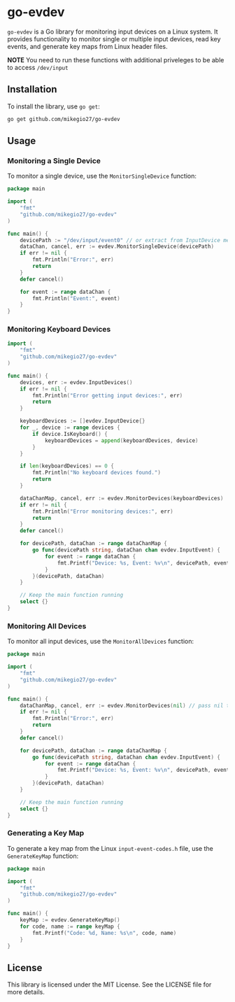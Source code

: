 # go-evdev

`go-evdev` is a Go library for monitoring input devices on a Linux system. It provides functionality to monitor single or multiple input devices, read key events, and generate key maps from Linux header files.
  
**NOTE** You need to run these functions with additional priveleges to be able to access `/dev/input`
## Installation

To install the library, use `go get`:

```sh
go get github.com/mikegio27/go-evdev
```

## Usage

### Monitoring a Single Device

To monitor a single device, use the `MonitorSingleDevice` function:

```go
package main

import (
    "fmt"
    "github.com/mikegio27/go-evdev"
)

func main() {
    devicePath := "/dev/input/event0" // or extract from InputDevice method
    dataChan, cancel, err := evdev.MonitorSingleDevice(devicePath)
    if err != nil {
        fmt.Println("Error:", err)
        return
    }
    defer cancel()

    for event := range dataChan {
        fmt.Println("Event:", event)
    }
}
```

### Monitoring Keyboard Devices

```go
import (
    "fmt"
    "github.com/mikegio27/go-evdev"
)

func main() {
    devices, err := evdev.InputDevices()
    if err != nil {
        fmt.Println("Error getting input devices:", err)
        return
    }

    keyboardDevices := []evdev.InputDevice{}
    for _, device := range devices {
        if device.IsKeyboard() {
            keyboardDevices = append(keyboardDevices, device)
        }
    }

    if len(keyboardDevices) == 0 {
        fmt.Println("No keyboard devices found.")
        return
    }

    dataChanMap, cancel, err := evdev.MonitorDevices(keyboardDevices)
    if err != nil {
        fmt.Println("Error monitoring devices:", err)
        return
    }
    defer cancel()

    for devicePath, dataChan := range dataChanMap {
        go func(devicePath string, dataChan chan evdev.InputEvent) {
            for event := range dataChan {
                fmt.Printf("Device: %s, Event: %v\n", devicePath, event)
            }
        }(devicePath, dataChan)
    }

    // Keep the main function running
    select {}
}
```

### Monitoring All Devices

To monitor all input devices, use the `MonitorAllDevices` function:

```go
package main

import (
    "fmt"
    "github.com/mikegio27/go-evdev"
)

func main() {
    dataChanMap, cancel, err := evdev.MonitorDevices(nil) // pass nil to monitor all devices
    if err != nil {
        fmt.Println("Error:", err)
        return
    }
    defer cancel()

    for devicePath, dataChan := range dataChanMap {
        go func(devicePath string, dataChan chan evdev.InputEvent) {
            for event := range dataChan {
                fmt.Printf("Device: %s, Event: %v\n", devicePath, event)
            }
        }(devicePath, dataChan)
    }

    // Keep the main function running
    select {}
}
```

### Generating a Key Map

To generate a key map from the Linux `input-event-codes.h` file, use the `GenerateKeyMap` function:

```go
package main

import (
    "fmt"
    "github.com/mikegio27/go-evdev"
)

func main() {
    keyMap := evdev.GenerateKeyMap()
    for code, name := range keyMap {
        fmt.Printf("Code: %d, Name: %s\n", code, name)
    }
}
```

## License

This library is licensed under the MIT License. See the LICENSE file for more details.
